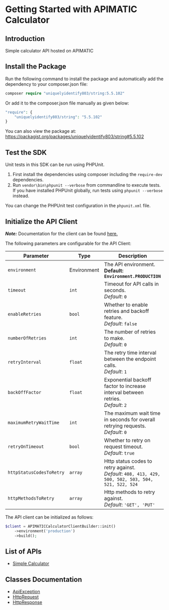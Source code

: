 
# Getting Started with APIMATIC Calculator

## Introduction

Simple calculator API hosted on APIMATIC

## Install the Package

Run the following command to install the package and automatically add the dependency to your composer.json file:

```php
composer require "uniquelyidentify803/string:5.5.102"
```

Or add it to the composer.json file manually as given below:

```php
"require": {
    "uniquelyidentify803/string": "5.5.102"
}
```

You can also view the package at:
https://packagist.org/packages/uniquelyidentify803/string#5.5.102

## Test the SDK

Unit tests in this SDK can be run using PHPUnit.

1. First install the dependencies using composer including the `require-dev` dependencies.
2. Run `vendor\bin\phpunit --verbose` from commandline to execute tests. If you have installed PHPUnit globally, run tests using `phpunit --verbose` instead.

You can change the PHPUnit test configuration in the `phpunit.xml` file.

## Initialize the API Client

**_Note:_** Documentation for the client can be found [here.](https://github.com/git-fudge/phpSourceCode/blob/5.5.102/doc/client.md)

The following parameters are configurable for the API Client:

| Parameter | Type | Description |
|  --- | --- | --- |
| `environment` | Environment | The API environment. <br> **Default: `Environment.PRODUCTION`** |
| `timeout` | `int` | Timeout for API calls in seconds.<br>*Default*: `0` |
| `enableRetries` | `bool` | Whether to enable retries and backoff feature.<br>*Default*: `false` |
| `numberOfRetries` | `int` | The number of retries to make.<br>*Default*: `0` |
| `retryInterval` | `float` | The retry time interval between the endpoint calls.<br>*Default*: `1` |
| `backOffFactor` | `float` | Exponential backoff factor to increase interval between retries.<br>*Default*: `2` |
| `maximumRetryWaitTime` | `int` | The maximum wait time in seconds for overall retrying requests.<br>*Default*: `0` |
| `retryOnTimeout` | `bool` | Whether to retry on request timeout.<br>*Default*: `true` |
| `httpStatusCodesToRetry` | `array` | Http status codes to retry against.<br>*Default*: `408, 413, 429, 500, 502, 503, 504, 521, 522, 524` |
| `httpMethodsToRetry` | `array` | Http methods to retry against.<br>*Default*: `'GET', 'PUT'` |

The API client can be initialized as follows:

```php
$client = APIMATICCalculatorClientBuilder::init()
    ->environment('production')
    ->build();
```

## List of APIs

* [Simple Calculator](https://github.com/git-fudge/phpSourceCode/blob/5.5.102/doc/controllers/simple-calculator.md)

## Classes Documentation

* [ApiException](https://github.com/git-fudge/phpSourceCode/blob/5.5.102/doc/api-exception.md)
* [HttpRequest](https://github.com/git-fudge/phpSourceCode/blob/5.5.102/doc/http-request.md)
* [HttpResponse](https://github.com/git-fudge/phpSourceCode/blob/5.5.102/doc/http-response.md)

